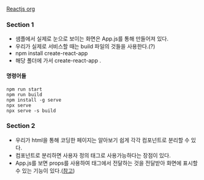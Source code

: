 [Reactjs org](https://reactjs.org/)

### Section 1
- 샘플에서 실제로 눈으로 보이는 화면은 App.js를 통해 만들어져 있다.
- 우리가 실제로 서비스할 때는 build 파일의 것들을 사용한다.(?)
- npm install create-react-app
- 해당 폴더에 가서 create-react-app .
#### 명령어들
```
npm run start
npm run build
npm install -g serve
npx serve
npx serve -s build
```

### Section 2
- 우리가 html을 통해 코딩한 페이지는 알아보기 쉽게 각각 컴포넌트로 분리할 수 있다.
- 컴포넌트로 분리하면 사용자 정의 태그로 사용가능하다는 장점이 있다.
- App.js를 보면 props를 사용하여 태그에서 전달하는 것을 전달받아 화면에 표시할 수 있는 기능이 있다.([참고](https://reactjs.org/docs/components-and-props.html))
